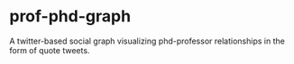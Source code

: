 # prof-phd-graph
A twitter-based social graph visualizing phd-professor relationships in the form of quote tweets.
